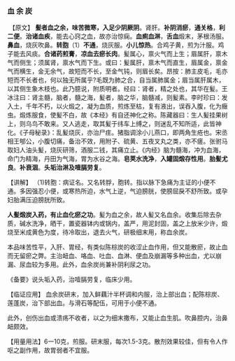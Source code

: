 ### 血  余  炭


​     【原文】 **髪者血之余，味苦微寒，入足少阴厥阴**。肾肝。**补阴消瘀**，**通关格**，**利二便**。**治诸血疾**，能去心窍之血，故亦治惊痫。**血痢血淋**，**舌血**煅末，茅根汤服。**鼻血**，烧灰吹鼻。**转胞**（1）**不通**，烧灰服。**小儿惊热**。合鸡子黄，煎为汁服。鸡子能去风痰。**合诸药煎膏**，**凉血去瘀长肉**。髪属心，禀火气而上生；眉属肝，禀木气而侧生；须属肾，禀水气而下生。或曰：髪属肝，禀木气而直生，眉属金，禀金气而横生，金无余气，故短而不长，至金气钝，则眉长矣。昂按：肺主皮毛，毛亦短而不长者也，何以独无所属乎?毛既为肺之合，自当属肺属金；眉当属肝属木，以其侧生象木枝也。此乃臆说，附质明者。经曰：肾者，精之处也，其华在髪。王冰注曰：肾主髓，脑者，髓之海，髪者，脑之华，脑髓减，则髪素。李时珍曰：发入土，千年不朽，以火煅之，凝为血质，煎炼至枯，复有液出，误吞入腹，化为癥虫。煅炼服食，使髪不白，故《本经》有自还神化之称。陈藏器曰：生人髪挂果树上，则乌鸟不敢来。又人逃走，取其髪于纬车上缚之，则迷乱不知所适，此皆神化。《子母秘录》：乱髪烧灰，亦治尸疰。猪脂调涂小儿燕口，即两角生疮也。宋丞相王郇公，小腹切痛，备治不效，用附子、硫黄、五夜叉丸之类，亦不瘥。张驸马取妇人油头髪，烧灰研筛，酒服二钱，其痛立止。《内经》脑为髓海，冲为血海，命门为精海，丹田为气海，胃为水谷之海。**皂荚水洗净**，**入罐固煅存性用**。**胎髪尤良**。**补衰涸**。**头垢治淋及噎膈劳复**。
​    

【讲解】 （1)转胞：病证名。又名转脬，胞转。指以脉下急痛为主证的小便不通。多因强忍小便，或寒热所迫，水气上逆，气迫膀胱，使膀屈戾不舒所致。或孕妇胎满压迫膀胱所致。
     

**人髪煅炭入药，有止血化瘀之功**。髪为血之余，故人髪又名血余。收集后除去杂质，碱水洗净，晒干，置瓷器钵内或锅内，盖严，用泥封固，盖之上放米少许，煅烧至米成黄色为度，待冷取出，退去火气，研极细末用，称血余炭。
     

本品味苦性平，入肝、胃经，有类似陈棕炭的收涩止血作用，但又能散瘀，故止血而无留瘀之弊。主治衄血、咯血、吐血、血淋、便血及崩漏等多种出血，尤以崩漏、尿血较为多用。此外，血余炭尚兼补阴利尿之功。
     

《备要》说头垢入药，治噎膈劳复，临床少用。
     

【临证应用】 血余炭研末，加入鲜藕汁半杯调和内服，治上部出血；配陈棕炭、莲蓬炭，治下部出血。与滑石等配伍，可用于小便不通。
    

 此外，创伤出血或溃疡不收者，以之为细末撒布，又能止血生肌。吹鼻腔内，治鼻衄颇效。
    

【用量用法】6一10克，煎服。研末服，每次1.5-3克。散剂效果较佳，但有令人作呕之副作用，故胃弱者不宜服。
